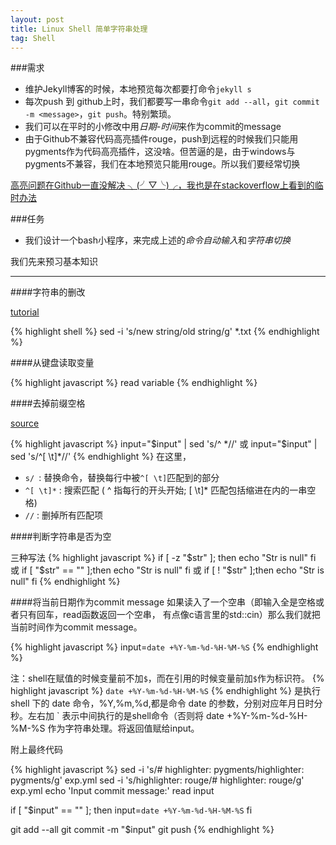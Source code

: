```yaml
---
layout: post
title: Linux Shell 简单字符串处理
tag: Shell
---
```


###需求
* 维护Jekyll博客的时候，本地预览每次都要打命令`jekyll s`
* 每次push 到 github上时，我们都要写一串命令`git add --all`，`git commit -m <message>`，`git push`。特别繁琐。
* 我们可以在平时的小修改中用*日期-时间*来作为commit的message
* 由于Github不兼容代码高亮插件rouge，push到远程的时候我们只能用pygments作为代码高亮插件，这没啥。但苦逼的是，由于windows与pygments不兼容，我们在本地预览只能用rouge。所以我们要经常切换

[高亮问题在Github一直没解决 ╮(╯▽╰)╭，我也是在stackoverflow上看到的临时办法 ](https://github.com/jekyll/jekyll/issues/2789)

###任务
* 我们设计一个bash小程序，来完成上述的*命令自动输入*和*字符串切换*

我们先来预习基本知识

-------

####字符串的删改

[tutorial](http://www.cyberciti.biz/faq/unix-linux-replace-string-words-in-many-files/)

{% highlight shell %}
sed -i 's/new string/old string/g' *.txt
{% endhighlight %}

####从键盘读取变量

{% highlight javascript %}
read variable
{% endhighlight %}

####去掉前缀空格

[source](http://stackoverflow.com/questions/369758/how-to-trim-whitespace-from-bash-variable)

{% highlight javascript %}
input="$input" | sed 's/^ *//'
或
input="$input" | sed 's/^[ \t]*//'
{% endhighlight %}
在这里，

* `s/ `: 替换命令，替换每行中被`^[ \t]`匹配到的部分
* `^[ \t]*` : 搜索匹配 ( ^ 指每行的开头开始; [ \t]* 匹配包括缩进在内的一串空格)
* `//` : 删掉所有匹配项

####判断字符串是否为空

三种写法
{% highlight javascript %}
if [ -z "$str" ]; then
   echo "Str is null"
fi
或
if [ "$str" == "" ];then
   echo "Str is null"
fi
或
if [ ! "$str" ];then
   echo "Str is null"
fi
{% endhighlight %}

####将当前日期作为commit message
如果读入了一个空串（即输入全是空格或者只有回车，read函数返回一个空串，
有点像c语言里的std::cin）那么我们就把当前时间作为commit message。

{% highlight javascript %}
input=`date +%Y-%m-%d-%H-%M-%S`
{% endhighlight %}

注：shell在赋值的时候变量前不加`$`，而在引用的时候变量前加`$`作为标识符。
{% highlight javascript %}
`date +%Y-%m-%d-%H-%M-%S` 
{% endhighlight %}
是执行 shell 下的 date 命令，%Y,%m,%d,都是命令 date 的参数，分别对应年月日时分秒。左右加 ` 表示中间执行的是shell命令（否则将 date +%Y-%m-%d-%H-%M-%S 作为字符串处理。将返回值赋给input。

附上最终代码

{% highlight javascript %}
sed -i 's/# highlighter: pygments/highlighter: pygments/g' exp.yml
sed -i 's/highlighter: rouge/# highlighter: rouge/g' exp.yml
echo 'Input commit message:'
read input

if [ "$input" == "" ]; then
        input=`date +%Y-%m-%d-%H-%M-%S`
fi

git add --all
git commit -m "$input"
git push
{% endhighlight %}